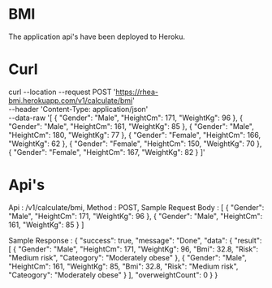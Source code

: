# BMI

The application api's have been deployed to Heroku.

# Curl

curl --location --request POST 'https://rhea-bmi.herokuapp.com/v1/calculate/bmi' \
--header 'Content-Type: application/json' \
--data-raw '[
    {
        "Gender": "Male",
        "HeightCm": 171,
        "WeightKg": 96
    },
    {
        "Gender": "Male",
        "HeightCm": 161,
        "WeightKg": 85
    },
    {
        "Gender": "Male",
        "HeightCm": 180,
        "WeightKg": 77
    },
    {
        "Gender": "Female",
        "HeightCm": 166,
        "WeightKg": 62
    },
    {
        "Gender": "Female",
        "HeightCm": 150,
        "WeightKg": 70
    },
    {
        "Gender": "Female",
        "HeightCm": 167,
        "WeightKg": 82
    }
]'
  

# Api's


  Api : /v1/calculate/bmi,
  Method : POST,
  Sample Request Body : [
    {
        "Gender": "Male",
        "HeightCm": 171,
        "WeightKg": 96
    },
    {
        "Gender": "Male",
        "HeightCm": 161,
        "WeightKg": 85
    }
  ]

Sample Response : 
{
    "success": true,
    "message": "Done",
    "data": {
        "result": [
            {
                "Gender": "Male",
                "HeightCm": 171,
                "WeightKg": 96,
                "Bmi": 32.8,
                "Risk": "Medium risk",
                "Cateogory": "Moderately obese"
            },
            {
                "Gender": "Male",
                "HeightCm": 161,
                "WeightKg": 85,
                "Bmi": 32.8,
                "Risk": "Medium risk",
                "Cateogory": "Moderately obese"
            }
        ],
        "overweightCount": 0
    }
}
  

 
